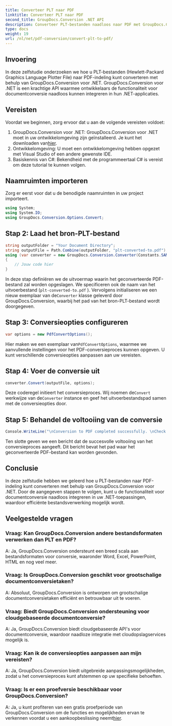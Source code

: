 ```yaml
---
title: Converteer PLT naar PDF
linktitle: Converteer PLT naar PDF
second_title: GroupDocs.Conversion .NET API
description: Converteer PLT-bestanden naadloos naar PDF met GroupDocs.Conversion voor .NET. Integreer de functionaliteit voor documentconversie moeiteloos in uw .NET-applicaties.
type: docs
weight: 19
url: /nl/net/pdf-conversion/convert-plt-to-pdf/
---
```

## Invoering
In deze zelfstudie onderzoeken we hoe u PLT-bestanden (Hewlett-Packard Graphics Language Plotter File) naar PDF-indeling kunt converteren met behulp van GroupDocs.Conversion voor .NET. GroupDocs.Conversion voor .NET is een krachtige API waarmee ontwikkelaars de functionaliteit voor documentconversie naadloos kunnen integreren in hun .NET-applicaties.
## Vereisten
Voordat we beginnen, zorg ervoor dat u aan de volgende vereisten voldoet:
1.  GroupDocs.Conversion voor .NET: GroupDocs.Conversion voor .NET moet in uw ontwikkelomgeving zijn geïnstalleerd. Je kunt het downloaden van[hier](https://releases.groupdocs.com/conversion/net/).
2. Ontwikkelomgeving: U moet een ontwikkelomgeving hebben opgezet met Visual Studio of een andere gewenste IDE.
3. Basiskennis van C#: Bekendheid met de programmeertaal C# is vereist om deze tutorial te kunnen volgen.

## Naamruimten importeren
Zorg er eerst voor dat u de benodigde naamruimten in uw project importeert.

```csharp
using System;
using System.IO;
using GroupDocs.Conversion.Options.Convert;
```

## Stap 2: Laad het bron-PLT-bestand
```csharp
string outputFolder = "Your Document Directory";
string outputFile = Path.Combine(outputFolder, "plt-converted-to.pdf");
using (var converter = new GroupDocs.Conversion.Converter(Constants.SAMPLE_PLT))
{
    // Jouw code hier
}
```
In deze stap definiëren we de uitvoermap waarin het geconverteerde PDF-bestand zal worden opgeslagen. We specificeren ook de naam van het uitvoerbestand (`plt-converted-to.pdf` ). Vervolgens initialiseren we een nieuw exemplaar van de`Converter` klasse geleverd door GroupDocs.Conversion, waarbij het pad van het bron-PLT-bestand wordt doorgegeven.
## Stap 3: Conversieopties configureren
```csharp
var options = new PdfConvertOptions();
```
 Hier maken we een exemplaar van`PdfConvertOptions`, waarmee we aanvullende instellingen voor het PDF-conversieproces kunnen opgeven. U kunt verschillende conversieopties aanpassen aan uw vereisten.
## Stap 4: Voer de conversie uit
```csharp
converter.Convert(outputFile, options);
```
 Deze coderegel initieert het conversieproces. Wij noemen de`Convert` werkwijze van de`Converter` instance en geef het uitvoerbestandspad samen met de conversieopties door.
## Stap 5: Behandel de voltooiing van de conversie
```csharp
Console.WriteLine("\nConversion to PDF completed successfully. \nCheck output in {0}", outputFolder);
```
Ten slotte geven we een bericht dat de succesvolle voltooiing van het conversieproces aangeeft. Dit bericht bevat het pad waar het geconverteerde PDF-bestand kan worden gevonden.

## Conclusie
In deze zelfstudie hebben we geleerd hoe u PLT-bestanden naar PDF-indeling kunt converteren met behulp van GroupDocs.Conversion voor .NET. Door de aangegeven stappen te volgen, kunt u de functionaliteit voor documentconversie naadloos integreren in uw .NET-toepassingen, waardoor efficiënte bestandsverwerking mogelijk wordt.
## Veelgestelde vragen

### Vraag: Kan GroupDocs.Conversion andere bestandsformaten verwerken dan PLT en PDF?

A: Ja, GroupDocs.Conversion ondersteunt een breed scala aan bestandsformaten voor conversie, waaronder Word, Excel, PowerPoint, HTML en nog veel meer.

### Vraag: Is GroupDocs.Conversion geschikt voor grootschalige documentconversietaken?

A: Absoluut, GroupDocs.Conversion is ontworpen om grootschalige documentconversietaken efficiënt en betrouwbaar uit te voeren.

### Vraag: Biedt GroupDocs.Conversion ondersteuning voor cloudgebaseerde documentconversie?

A: Ja, GroupDocs.Conversion biedt cloudgebaseerde API's voor documentconversie, waardoor naadloze integratie met cloudopslagservices mogelijk is.

### Vraag: Kan ik de conversieopties aanpassen aan mijn vereisten?

A: Ja, GroupDocs.Conversion biedt uitgebreide aanpassingsmogelijkheden, zodat u het conversieproces kunt afstemmen op uw specifieke behoeften.

### Vraag: Is er een proefversie beschikbaar voor GroupDocs.Conversion?

 A: Ja, u kunt profiteren van een gratis proefperiode van GroupDocs.Conversion om de functies en mogelijkheden ervan te verkennen voordat u een aankoopbeslissing neemt[hier](https://releases.groupdocs.com/).